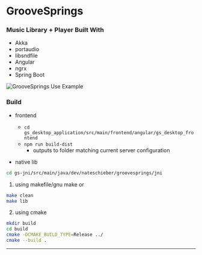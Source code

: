 # GrooveSprings
### Music Library + Player Built With
- Akka
- portaudio
- libsndfile
- Angular
- ngrx
- Spring Boot

![GrooveSprings Use Example](./gs_demo_2.gif)

### Build
- frontend
  - `cd gs_desktop_application/src/main/frontend/angular/gs_desktop_frontend`
  - `npm run build-dist` 
    - outputs to folder matching current server configuration
  
- native lib
```bash
cd gs-jni/src/main/java/dev/nateschieber/groovesprings/jni
```
1. using makefile/gnu make or
```bash
make clean
make lib
```
2. using cmake

```bash
mkdir build
cd build
cmake -DCMAKE_BUILD_TYPE=Release ../
cmake --build .
```

---
